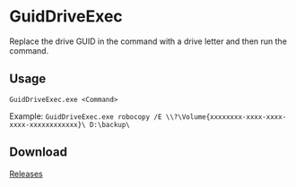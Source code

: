 # GuidDriveExec

Replace the drive GUID in the command with a drive letter and then run the command.

## Usage

`GuidDriveExec.exe <Command>`

Example: `GuidDriveExec.exe robocopy /E \\?\Volume{xxxxxxxx-xxxx-xxxx-xxxx-xxxxxxxxxxxx}\ D:\backup\`

## Download

[Releases](https://github.com/book000/GuidDriveExec/releases)
